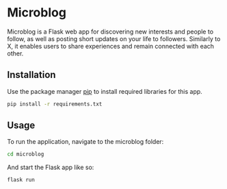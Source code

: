 # Microblog

Microblog is a Flask web app for discovering new interests and people to follow, as well as posting short updates on your life to followers. Similarly to X, it enables users to share experiences and remain connected with each other.

## Installation

Use the package manager [pip](https://pip.pypa.io/en/stable/) to install required libraries for this app.

```bash
pip install -r requirements.txt
```

## Usage
To run the application, navigate to the microblog folder:
```bash
cd microblog
```
And start the Flask app like so:
```bash
flask run
```
